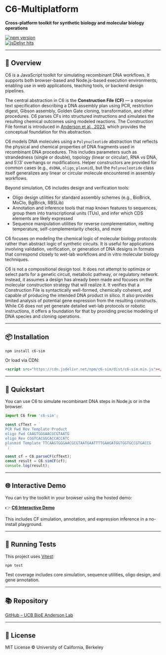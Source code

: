 # C6-Multiplatform

**Cross-platform toolkit for synthetic biology and molecular biology operations**

[![npm version](https://img.shields.io/npm/v/c6-sim.svg?style=flat)](https://www.npmjs.com/package/c6-sim)  
[![jsDelivr hits](https://data.jsdelivr.com/v1/package/npm/c6-sim/badge)](https://www.jsdelivr.com/package/npm/c6-sim)

---

## 🚀 Overview

C6 is a JavaScript toolkit for simulating recombinant DNA workflows. It supports both browser-based and Node.js-based execution environments, enabling use in web applications, teaching tools, or backend design pipelines.

The central abstraction in C6 is the **Construction File (CF)** — a stepwise text specification describing a DNA assembly plan using PCR, restriction digest, Gibson assembly, Golden Gate cloning, transformation, and other procedures. C6 parses CFs into structured instructions and simulates the resulting chemical outcomes using modeled reactions.
The Construction File format is introduced in [Anderson et al., 2023](https://pubmed.ncbi.nlm.nih.gov/37956196/), which provides the conceptual foundation for this abstraction.

C6 models DNA molecules using a `Polynucleotide` abstraction that reflects the physical and chemical properties of DNA fragments used in recombinant DNA procedures. This includes parameters such as strandedness (single or double), topology (linear or circular), RNA vs DNA, and 5′/3′ overhangs or modifications. Helper constructors are provided for common cases (e.g., `dsDNA`, `oligo`, `plasmid`), but the `Polynucleotide` class itself generalizes any linear or circular molecule encountered in assembly workflows.

Beyond simulation, C6 includes design and verification tools:

- Oligo design utilities for standard assembly schemes (e.g., BioBrick, MoClo, BglBrick, RBSLib)
- Annotation and inference tools that map known features to sequences, group them into transcriptional units (TUs), and infer which CDS elements are likely expressed
- Sequence manipulation utilities for reverse complementation, melting temperature, self-complementarity checks, and more


C6 focuses on modeling the chemical logic of molecular biology protocols rather than abstract logic of synthetic circuits. It is useful for applications involving validation, verification, or generation of DNA designs in formats that correspond closely to wet-lab workflows and in vitro molecular biology techniques.

C6 is not a compositional design tool. It does not attempt to optimize or select parts for a genetic circuit, metabolic pathway, or regulatory network. Instead, it assumes a design has already been made and focuses on the molecular construction strategy that will realize it. It verifies that a Construction File is syntactically well-formed, chemically coherent, and capable of producing the intended DNA product in silico. It also provides limited analysis of potential gene expression from the resulting constructs. While C6 does not yet generate detailed wet-lab protocols or robotic instructions, it offers a foundation for that by providing precise modeling of DNA species and cloning operations.

---

## 📦 Installation

```bash
npm install c6-sim
```

Or load via CDN:

```html
<script src="https://cdn.jsdelivr.net/npm/c6-sim/dist/c6-sim.min.js"></script>
```

---
## 🧪 Quickstart

You can use C6 to simulate recombinant DNA steps in Node.js or in the browser.

```javascript
import C6 from 'c6-sim';

const cfText = `
PCR Fwd Rev Template Product
oligo Fwd CAAGTGGGAACGCGTAATG
oligo Rev CGGTCACGGCACCACCATC
plasmid Template TTCAAGTGGGAACGCGTAATGAATTTTGAAGATGGTGGTGCCGTGACCG
`;

const cf = C6.parseCF(cfText);
const result = C6.simCF(cf);
console.log(result);
```

---

## 🌐 Interactive Demo

You can try the toolkit in your browser using the hosted demo:

👉 [**C6 Interactive Demo**](https://ucb-bioe-anderson-lab.github.io/C6-Multiplatform)

This includes CF simulation, annotation, and expression inference in a no-install playground.

---

## 🧪 Running Tests

This project uses [Vitest](https://vitest.dev):

```bash
npm test
```

Test coverage includes core simulation, sequence utilities, oligo design, and gene annotation.

---

## 📚 Repository

[GitHub – UCB BioE Anderson Lab](https://github.com/UCB-BioE-Anderson-Lab/C6-Multiplatform)

---

## 🧬 License

MIT License © University of California, Berkeley
